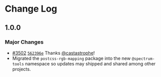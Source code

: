 # Change Log

## 1.0.0

### Major Changes

- [#3502](https://github.com/adobe/spectrum-css/pull/3502) [`562396e`](https://github.com/adobe/spectrum-css/commit/562396eaf21769341f78ea3761393b65f00e751b) Thanks [@castastrophe](https://github.com/castastrophe)!
- Migrated the `postcss-rgb-mapping` package into the new `@spectrum-tools` namespace so updates may shipped and shared among other projects.
